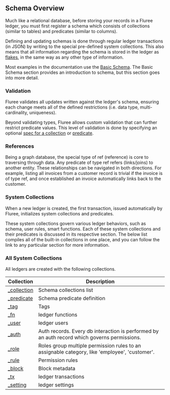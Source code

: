 ## Schema Overview

Much like a relational database, before storing your records in a Fluree ledger, you must first register a schema which consists of collections (similar to tables) and predicates (similar to columns).

Defining and updating schemas is done through regular ledger transactions (in JSON) by writing to the special pre-defined system collections. This also means that all information regarding the schema is stored in the ledger as [flakes](/guides/intro/what-is-fluree#flakes), in the same way as any other type of information.

Most examples in the documentation use the [Basic Schema](/docs/getting-started/fluree-basics#overview). The Basic Schema section provides an introduction to schema, but this section goes into more detail.

### Validation

Fluree validates all updates written against the ledger's schema, ensuring each change meets all of the defined restrictions (i.e. data type, multi-cardinality, uniqueness).

Beyond validating types, Fluree allows custom validation that can further restrict predicate values. This level of validation is done by specifying an optional [spec for a collection](/guides/smart-functions/collection-spec) or [predicate](/guides/smart-functions/predicate-spec).

### References

Being a graph database, the special type of ref (reference) is core to traversing through data. Any predicate of type ref refers (links/joins) to another entity. These relationships can be navigated in both directions. For example, listing all invoices from a customer record is trivial if the invoice is of type ref, and once established an invoice automatically links back to the customer.

### System Collections

When a new ledger is created, the first transaction, issued automatically by Fluree, initializes system collections and predicates.

These system collections govern various ledger behaviors, such as schema, user rules, smart functions. Each of these system collections and their predicates is discussed in its respective section. The below list compiles all of the built-in collections in one place, and you can follow the link to any particular section for more information.

### All System Collections

All ledgers are created with the following collections.

| Collection                               | Description                                                                                   |
| ---------------------------------------- | --------------------------------------------------------------------------------------------- |
| [\_collection](/docs/schema/collections) | Schema collections list                                                                       |
| [\_predicate](/docs/schema/predicates)   | Schema predicate definition                                                                   |
| [\_tag](/docs/schema/tags)               | Tags                                                                                          |
| [\_fn](/docs/schema/functions)           | ledger functions                                                                              |
| [\_user](/docs/schema/identity#_user)    | ledger users                                                                                  |
| [\_auth](/docs/schema/identity#_auth)    | Auth records. Every db interaction is performed by an auth record which governs permissions.  |
| [\_role](/docs/schema/identity#_role)    | Roles group multiple permission rules to an assignable category, like 'employee', 'customer'. |
| [\_rule](/docs/schema/identity#_rule)    | Permission rules                                                                              |
| [\_block](/docs/schema/metadata#_block)  | Block metadata                                                                                |
| [\_tx](/docs/schema/metadata#_tx)        | ledger transactions                                                                           |
| [\_setting](/docs/schema/settings)       | ledger settings                                                                               |
